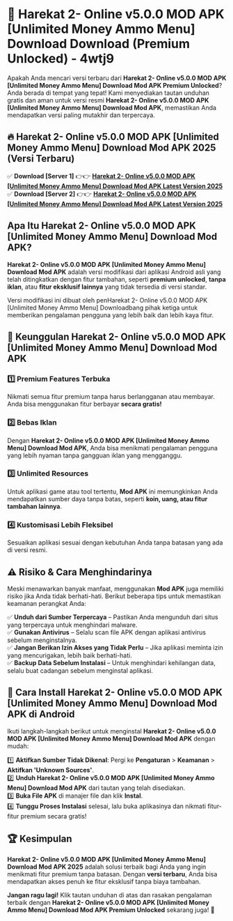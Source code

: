 # 🎯 Harekat 2- Online v5.0.0 MOD APK [Unlimited Money Ammo Menu] Download  Download (Premium Unlocked) -  4wtj9

Apakah Anda mencari versi terbaru dari **Harekat 2- Online v5.0.0 MOD APK [Unlimited Money Ammo Menu] Download Mod APK Premium Unlocked**? Anda berada di tempat yang tepat! Kami menyediakan tautan unduhan gratis dan aman untuk versi resmi **Harekat 2- Online v5.0.0 MOD APK [Unlimited Money Ammo Menu] Download Mod APK**, memastikan Anda mendapatkan versi paling mutakhir dan terpercaya.

## 🔥 Harekat 2- Online v5.0.0 MOD APK [Unlimited Money Ammo Menu] Download Mod APK 2025 (Versi Terbaru)

✅ **Download [Server 1]** 👉👉 [**Harekat 2- Online v5.0.0 MOD APK [Unlimited Money Ammo Menu] Download Mod APK Latest Version 2025**](https://momento.my/?title=Harekat_2-_Online_v5.0.0_MOD_APK_[Unlimited_Money_Ammo_Menu]_Download)  
✅ **Download [Server 2]** 👉👉 [**Harekat 2- Online v5.0.0 MOD APK [Unlimited Money Ammo Menu] Download Mod APK Latest Version 2025**](https://momento.my/?title=Harekat_2-_Online_v5.0.0_MOD_APK_[Unlimited_Money_Ammo_Menu]_Download)  

## Apa Itu Harekat 2- Online v5.0.0 MOD APK [Unlimited Money Ammo Menu] Download Mod APK?

**Harekat 2- Online v5.0.0 MOD APK [Unlimited Money Ammo Menu] Download Mod APK** adalah versi modifikasi dari aplikasi Android asli yang telah ditingkatkan dengan fitur tambahan, seperti **premium unlocked**, **tanpa iklan**, atau **fitur eksklusif lainnya** yang tidak tersedia di versi standar.

Versi modifikasi ini dibuat oleh penHarekat 2- Online v5.0.0 MOD APK [Unlimited Money Ammo Menu] Downloadbang pihak ketiga untuk memberikan pengalaman pengguna yang lebih baik dan lebih kaya fitur.

## 🎯 Keunggulan Harekat 2- Online v5.0.0 MOD APK [Unlimited Money Ammo Menu] Download Mod APK

### 1️⃣ Premium Features Terbuka
Nikmati semua fitur premium tanpa harus berlangganan atau membayar. Anda bisa menggunakan fitur berbayar **secara gratis!**

### 2️⃣ Bebas Iklan
Dengan **Harekat 2- Online v5.0.0 MOD APK [Unlimited Money Ammo Menu] Download Mod APK**, Anda bisa menikmati pengalaman pengguna yang lebih nyaman tanpa gangguan iklan yang mengganggu.

### 3️⃣ Unlimited Resources
Untuk aplikasi game atau tool tertentu, **Mod APK** ini memungkinkan Anda mendapatkan sumber daya tanpa batas, seperti **koin, uang, atau fitur tambahan lainnya**.

### 4️⃣ Kustomisasi Lebih Fleksibel
Sesuaikan aplikasi sesuai dengan kebutuhan Anda tanpa batasan yang ada di versi resmi.

## ⚠️ Risiko & Cara Menghindarinya

Meski menawarkan banyak manfaat, menggunakan **Mod APK** juga memiliki risiko jika Anda tidak berhati-hati. Berikut beberapa tips untuk memastikan keamanan perangkat Anda:

✅ **Unduh dari Sumber Terpercaya** – Pastikan Anda mengunduh dari situs yang terpercaya untuk menghindari malware.  
✅ **Gunakan Antivirus** – Selalu scan file APK dengan aplikasi antivirus sebelum menginstalnya.  
✅ **Jangan Berikan Izin Akses yang Tidak Perlu** – Jika aplikasi meminta izin yang mencurigakan, lebih baik berhati-hati.  
✅ **Backup Data Sebelum Instalasi** – Untuk menghindari kehilangan data, selalu buat cadangan sebelum menginstal aplikasi.

## 📌 Cara Install Harekat 2- Online v5.0.0 MOD APK [Unlimited Money Ammo Menu] Download Mod APK di Android

Ikuti langkah-langkah berikut untuk menginstal **Harekat 2- Online v5.0.0 MOD APK [Unlimited Money Ammo Menu] Download Mod APK** dengan mudah:

1️⃣ **Aktifkan Sumber Tidak Dikenal**: Pergi ke **Pengaturan** > **Keamanan** > **Aktifkan 'Unknown Sources'**.  
2️⃣ **Unduh Harekat 2- Online v5.0.0 MOD APK [Unlimited Money Ammo Menu] Download Mod APK** dari tautan yang telah disediakan.  
3️⃣ **Buka File APK** di manajer file dan klik **Instal**.  
4️⃣ **Tunggu Proses Instalasi** selesai, lalu buka aplikasinya dan nikmati fitur-fitur premium secara gratis!

## 🏆 Kesimpulan

**Harekat 2- Online v5.0.0 MOD APK [Unlimited Money Ammo Menu] Download Mod APK 2025** adalah solusi terbaik bagi Anda yang ingin menikmati fitur premium tanpa batasan. Dengan **versi terbaru**, Anda bisa mendapatkan akses penuh ke fitur eksklusif tanpa biaya tambahan.

**Jangan ragu lagi!** Klik tautan unduhan di atas dan rasakan pengalaman terbaik dengan **Harekat 2- Online v5.0.0 MOD APK [Unlimited Money Ammo Menu] Download Mod APK Premium Unlocked** sekarang juga! 🚀
